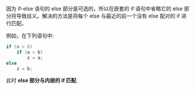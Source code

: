 因为 if-else 语句的 else 部分是可选的，所以在嵌套的 if 语句中省略它的 else 部 分将导致歧义。解决的方法是将每个 else 与最近的前一个没有 else 配对的 if 进行匹配。

例如，在下列语句中:

```c
if (n > 0)
    if (a > b)
        z = a;
else
    z = b;
```

此时 **else 部分与内层的 if 匹配**.